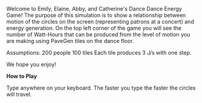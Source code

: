 Welcome to Emily, Elaine, Abby, and Catherine's Dance Dance Energy Game!
The purpose of this simulation is to show a relationship between motion of the circles on the screen (representing patrons at a concert)
and energy generation. On the top left corner of the game you will see the number of Watt-Hours that can be produced from the level of motion you 
are making using PaveGen tiles on the dance floor. 

Assumptions: 
200 people
100 tiles
Each tile produces 3 J/s with one step.

We hope you enjoy!

**How to Play**

Type anywhere on your keyboard. The faster you type the faster the circles will travel. 
